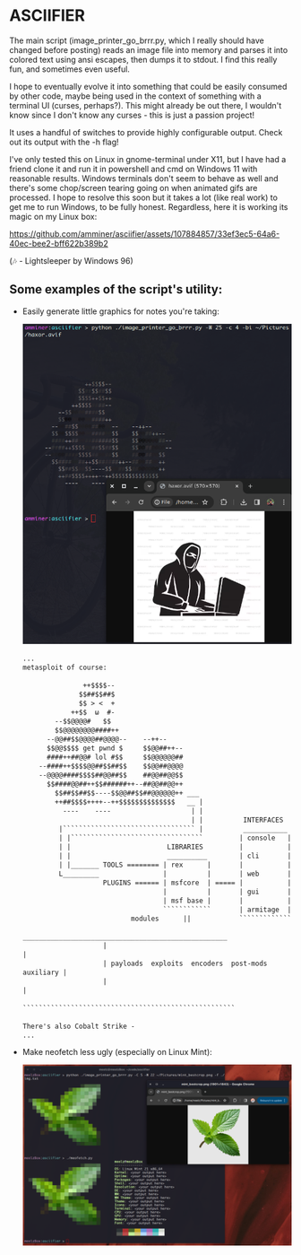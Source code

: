 # ASCIIFIER

The main script (image_printer_go_brrr.py, which I really should have changed before posting)
reads an image file into memory and parses it into colored text using ansi escapes,
then dumps it to stdout. I find this really fun, and sometimes even useful.

I hope to eventually evolve it into something that could be easily consumed
by other code, maybe being used in the context of something with a terminal
UI (curses, perhaps?). This might already be out there, I wouldn't know since
I don't know any curses - this is just a passion project!

It uses a handful of switches to provide highly configurable output.
Check out its output with the -h flag!

I've only tested this on Linux in gnome-terminal under X11, but I have had a friend
clone it and run it in powershell and cmd on Windows 11 with reasonable results.
Windows terminals don't seem to behave as well and there's some chop/screen tearing
going on when animated gifs are processed. I hope to resolve this soon but it takes a
lot (like real work) to get me to run Windows, to be fully honest. Regardless, here it
is working its magic on my Linux box:

https://github.com/amminer/asciifier/assets/107884857/33ef3ec5-64a6-40ec-bee2-bff622b389b2

(🎶 - Lightsleeper by Windows 96)

## Some examples of the script's utility:

* Easily generate little graphics for notes you're taking:

  ![program being used to generate a haxor guy](readme-images/haxor.png)

  ```
  ...
  metasploit of course:

                 ++$$$$--
                $$##$$##$
                $$ > <  +
              ++$$  ω  #-
          --$$@@@@#   $$
          $$@@@@@@@@####++
        --@@##$$@@@@##@@@@--    --++--
        $$@@$$$$ get pwnd $     $$@@##++--
        ####++##@@# lol #$$     $$@@@@@@##
      --####++$$$$@@##$$##$$    $$@@##@@@@
      --@@@@####$$$$##@@##$$    ##@@##@@$$
        $$####@@##++$$######++--##@@##@@++
          $$##$$##$$----$$@@##$$##@@@@@@++ ___
          ++##$$$$++++--++$$$$$$$$$$$$$$   __ |
            ----    ----                    | |
                                            | |          INTERFACES
           |````````````````````````````````` |          ___________
           | |`````````````````````````````````         | console   |
           | |                        LIBRARIES         |           |
           | |                        __________        | cli       |
           | |_______ TOOLS ======== | rex      |       |           |
           L_________                |          |       | web       |
                      PLUGINS ====== | msfcore  | ===== |           |
                                     |          |       | gui       |
                                     | msf base |       |           |
                                     ````````````       | armitage  |
                             modules      ||            `````````````
                       ___________________________________________________
                      |                                                   |
                      | payloads  exploits  encoders  post-mods auxiliary |
                      |                                                   |
                      `````````````````````````````````````````````````````

  There's also Cobalt Strike -
  ...
  ```

* Make neofetch less ugly (especially on Linux Mint):

  ![output of neofetch patched with the output from this program](readme-images/meofetch.png)

